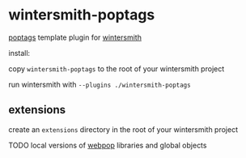 wintersmith-poptags
===================

[poptags](https://github.com/webpop/poptags) template plugin for [wintersmith](https://github.com/jnordberg/wintersmith)

install:

copy `wintersmith-poptags` to the root of your wintersmith project

run wintersmith with `--plugins ./wintersmith-poptags`

## extensions

create an `extensions` directory in the root of your wintersmith project

TODO local versions of [webpop](http://www.webpop.com/) libraries and global objects

	